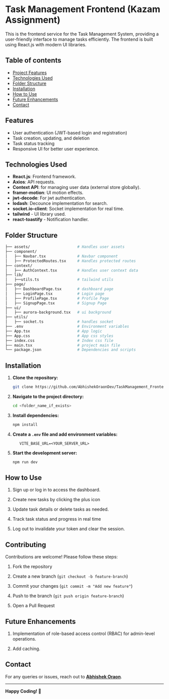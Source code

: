 # Task Management Frontend (Kazam Assignment)

This is the frontend service for the Task Management System, providing a user-friendly interface to manage tasks efficiently. The frontend is built using React.js with modern UI libraries.


## Table of contents

- [Project Features](#features)
- [Technologies Used](#technologies-used)
- [Folder Structure](#folder-structure)
- [Installation](#installation)
- [How to Use](#how-to-use)
- [Future Enhancements](#future-enhancements)
- [Contact](#contact)



## Features
- User authentication (JWT-based login and registration)
- Task creation, updating, and deletion
- Task status tracking
- Responsive UI for better user experience.

## Technologies Used

- **React.js**: Frontend framework.
- **Axios**: API requests.
- **Context API**: for managing user data (external store globally).
- **framer-motion**: UI motion effects.
- **jwt-decode**: For jwt authentication.
- **lodash**: Decounce implementation for search.
- **socket.io-client**: Socket implementation for real time.
- **tailwind** - UI library used.
- **react-toastify** - Notification handler.


## Folder Structure

```bash
├── assets/                     # Handles user assets
├── component/
│   ├── Navbar.tsx              # Navbar component
│   ├── ProtectedRoutes.tsx     # Handles protected routes
├── context/
│   ├── AuthContext.tsx         # Handles user context data
├── lib/
│   ├──utils.ts                 # tailwind utils
├── page/
│   ├── DashboardPage.tsx       # dashboard page
│   ├── LoginPage.tsx           # Login page
│   ├── ProfilePage.tsx         # Profile Page
│   ├── SignupPage.tsx          # Signup Page
├── ui/
│   ├── aurora-background.tsx   # ui background 
├── utils/
│   ├── socket.ts               # handles socket
├── .env                        # Environment variables
├── App.tsx                     # App logic 
├── App.css                     # App css styles
├── index.css                   # Index css file
├── main.tsx                    # project main file
└── package.json                # Dependencies and scripts
```





## Installation

1. **Clone the repository:**
   ```sh
   git clone https://github.com/AbhishekOraonDev/TaskManagement_Frontend.git
   ```

2. **Navigate to the project directory:**
   ```sh
   cd <folder_name_if_exists> 
   ```

3. **Install dependencies:**
   ```sh
   npm install
   ```

4. **Create a `.env` file and add environment variables:**
   ```env
      VITE_BASE_URL=<YOUR_SERVER_URL>
   ```

5. **Start the development server:**
   ```sh
   npm run dev
   ```



## How to Use

1. Sign up or log in to access the dashboard.

2. Create new tasks by clicking the plus icon

3. Update task details or delete tasks as needed.

4. Track task status and progress in real time

5. Log out to invalidate your token and clear the session.



## Contributing
Contributions are welcome! Please follow these steps:

1. Fork the repository

2. Create a new branch (`git checkout -b feature-branch`)

3. Commit your changes (`git commit -m "Add new feature"`)

4. Push to the branch (`git push origin feature-branch`)

5. Open a Pull Request


## Future Enhancements

1. Implementation of role-based access control (RBAC) for admin-level operations.

2. Add caching.


 

## Contact
For any queries or issues, reach out to **[Abhishek Oraon](https://github.com/AbhishekOraonDev)**.

---
**Happy Coding! 🚀**

